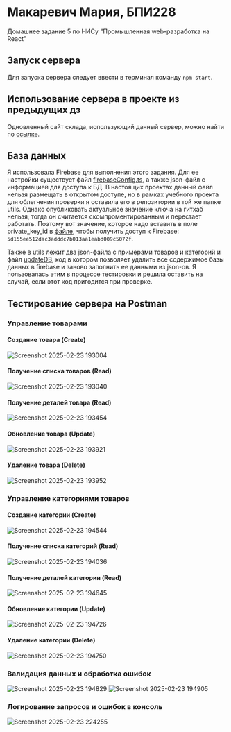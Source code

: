 # Макаревич Мария, БПИ228
 Домашнее задание 5 по НИСу "Промышленная web-разработка на React"
## Запуск сервера
Для запуска сервера следует ввести в терминал команду ```npm start```.
## Использование сервера в проекте из предыдущих дз
Одновленный сайт склада, использующий данный сервер, можно найти по [ссылке](https://github.com/makar-with-tea/warehouse-v3).
## База данных
Я использовала Firebase для выполнения этого задания. Для ее настройки существует файл [firebaseConfig.ts](src/utils/firebaseConfig.ts), а также json-файл с информацией для доступа к БД. В настоящих проектах данный файл нельзя размещать в открытом доступе, но в рамках учебного проекта для облегчения проверки я оставила его в репозитории в той же папке utils. Однако опубликовать актуальное значение ключа на гитхаб нельзя, тогда он считается скомпроментированным и перестает работать. Поэтому вот значение, которое надо вставить в поле private_key_id в [файле](src/utils/serviceAccountKey.json), чтобы получить доступ к Firebase: `5d155ee512dac3adddc7b013aa1eabd009c5072f`.

Также в utils лежит два json-файла с примерами товаров и категорий и файл [updateDB](src/utils/updateDB.ts), код в котором позволяет удалить все содержимое базы данных в firebase и заново заполнить ее данными из json-ов. Я пользовалась этим в процессе тестировки и решила оставить на случай, если этот код пригодится при проверке.
## Тестирование сервера на Postman
### Управление товарами
#### Создание товара (Create)
![Screenshot 2025-02-23 193004](https://github.com/user-attachments/assets/d5907726-dc68-4e9d-8cdf-fcdf3eccbc61)
#### Получение списка товаров (Read)
![Screenshot 2025-02-23 193040](https://github.com/user-attachments/assets/332f57ad-c449-497e-a98e-2720c5667fce)

#### Получение деталей товара (Read)
![Screenshot 2025-02-23 193454](https://github.com/user-attachments/assets/1ee229bb-5dc4-44db-ae8c-36c1cb57fd23)

#### Обновление товара (Update)
![Screenshot 2025-02-23 193921](https://github.com/user-attachments/assets/de13a866-1d5e-4357-a12b-eaaf931d787a)

#### Удаление товара (Delete)
![Screenshot 2025-02-23 193952](https://github.com/user-attachments/assets/5a04782a-8560-4dfc-b775-2e77d03e40f1)

### Управление категориями товаров
#### Создание категории (Create)

![Screenshot 2025-02-23 194544](https://github.com/user-attachments/assets/46d2a47e-e20a-418b-b35d-ba57b2e7c549)
#### Получение списка категорий (Read)

![Screenshot 2025-02-23 194036](https://github.com/user-attachments/assets/b8d5f87a-e4c1-4dd9-a7e1-a909b8691680)
#### Получение деталей категории (Read)
![Screenshot 2025-02-23 194645](https://github.com/user-attachments/assets/33b2c345-7585-491c-9b49-db63f697b78c)

#### Обновление категории (Update)
![Screenshot 2025-02-23 194726](https://github.com/user-attachments/assets/8e76a14b-8ae2-4ee0-885d-91ab5ef5d4ea)

#### Удаление категории (Delete)
![Screenshot 2025-02-23 194750](https://github.com/user-attachments/assets/2cfd242a-cba6-4499-b58b-12fe241a6b88)

### Валидация данных и обработка ошибок
![Screenshot 2025-02-23 194829](https://github.com/user-attachments/assets/e89e2854-0447-48c2-9050-ae2a65b55183)
![Screenshot 2025-02-23 194905](https://github.com/user-attachments/assets/47e63af8-0652-428f-9c0a-c4b57ab3a3df)

### Логирование запросов и ошибок в консоль

![Screenshot 2025-02-23 224255](https://github.com/user-attachments/assets/dacbffad-6314-408a-a6b3-17a89f1b6f6b)
